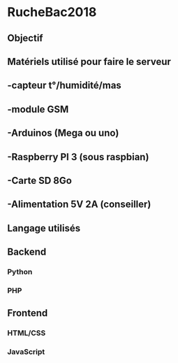 # RucheBac2018

## Objectif

## **Matériels utilisé pour faire le serveur**

## -capteur t°/humidité/mas

## -module GSM

## -Arduinos (Mega ou uno)

## -Raspberry PI 3 (sous raspbian)

## -Carte SD 8Go

## -Alimentation 5V 2A (conseiller)

## **Langage utilisés**

## **Backend**

### Python

### PHP

## **Frontend**

### HTML/CSS

### JavaScript